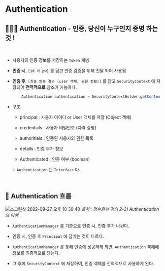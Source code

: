 # Authentication

## 🙋🏻‍♂️ Authentication - 인증, 당신이 누구인지 증명 하는것 !

<br>

- 사용자의 인증 정보를 저장하는 ``Token`` 개념

- <b>인증 시</b>, ``[id 와 pw]`` 를 담고 인증 검증을 위해 전달 되어 사용됨

- <b>인증 후</b>, ``[최종 인증 결과 (user 객체, 권한 정보)]`` 를 담고 ``SecurityContext`` 에 저장되어 <b>전역적으로</b> 참조가 가능하다.

    ```java
        Authentication authentication = SecurityContextHolder.getContext().getAuthentication()
    ```

- 구조

    - principal : 사용자 아이디 or User 객체를 저장 (Object 객체)

    - credentials : 사용자 비밀번호 (자격 증명)

    - authoritieis : 인증된 사용자의 권한 목록

    - details : 인증 부가 정보

    - Authenticated : 인증 여부 (boolean)

    💡 ``Authentication`` 는 ``Interface`` 다. 

<br>

## 🤖 Authentication 흐름

![스크린샷 2022-09-27 오후 10 30 40](https://user-images.githubusercontent.com/74750901/192543460-07700d11-73d4-49d1-9eba-5f92548225ae.png)
<i>출처 : 정수원님 강의 2-3) Authentication 의 이해 </i>

- ``AuthenticationManager`` 를 기준으로 인증 시, 인증 후가 나뉜다. 

- 인증 시, 인증 후 ``Principal`` 에 담기는 것이 다르다. 

- ``AuthenticationManager`` 를 통해 인증에 성공하게 되면, ``Authentication`` 객체에 정보를 최종적으로 담는다. 

- 그 후에 ``SecurityContext`` 에 저장하여, 인증 객체를 전역적으로 사용하게 된다. 




